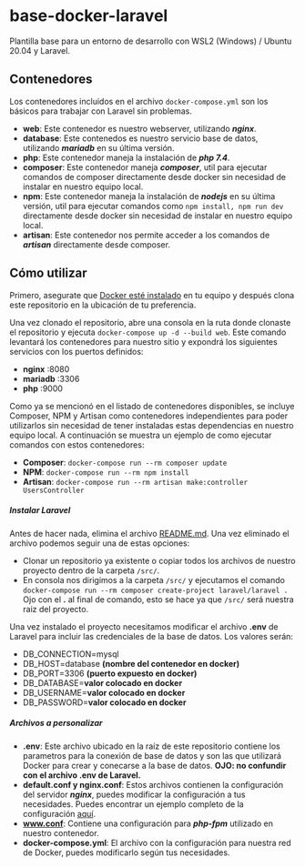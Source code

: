 # base-docker-laravel
Plantilla base para un entorno de desarrollo con WSL2 (Windows) / Ubuntu 20.04 y Laravel.

## Contenedores
Los contenedores incluidos en el archivo ```docker-compose.yml``` son los básicos para trabajar con Laravel sin problemas.
* **web**: Este contenedor es nuestro webserver, utilizando ***nginx***.
* **database**: Este contenedos es nuestro servicio base de datos, utilizando ***mariadb*** en su última versión.
* **php**: Este contenedor maneja la instalación de ***php 7.4***.
* **composer**: Este contenedor maneja ***composer***, util para ejecutar comandos de composer directamente desde docker sin necesidad de instalar en nuestro equipo local.
* **npm**: Este contenedor maneja la instalación de ***nodejs*** en su última versión, util para ejecutar comandos como ```npm install, npm run dev``` directamente desde docker sin necesidad de instalar en nuestro equipo local.
* **artisan**: Este contenedor nos permite acceder a los comandos de ***artisan*** directamente desde composer.

## Cómo utilizar
Primero, asegurate que [Docker esté instalado](https://docs.docker.com/docker-for-windows/install/) en tu equipo y después clona este repositorio en la ubicación de tu preferencia.

Una vez clonado el repositorio, abre una consola en la ruta donde clonaste el repositorio y ejecuta ```docker-compose up -d --build web```. Este comando levantará los contenedores para nuestro sitio y expondrá los siguientes servicios con los puertos definidos:
* **nginx** :8080
* **mariadb** :3306
* **php** :9000

Como ya se mencionó en el listado de contenedores disponibles, se incluye Composer, NPM y Artisan como contenedores independientes para poder utilizarlos sin necesidad de tener instaladas estas dependencias en nuestro equipo local. A continuación se muestra un ejemplo de como ejecutar comandos con estos contenedores:
* **Composer**: ```docker-compose run --rm composer update```
* **NPM**: ```docker-compose run --rm npm install```
* **Artisan**: ```docker-compose run --rm artisan make:controller UsersController```

##### Instalar Laravel
Antes de hacer nada, elimina el archivo [README.md](src/README.md). Una vez eliminado el archivo podemos seguir una de estas opciones:
* Clonar un repositorio ya existente o copiar todos los archivos de nuestro proyecto dentro de la carpeta ```/src/```.
* En consola nos dirigimos a la carpeta ```/src/``` y ejecutamos el comando ```docker-compose run --rm composer create-project laravel/laravel .``` Ojo con el **.** al final de comando, esto se hace ya que ```/src/``` será nuestra raiz del proyecto.

Una vez instalado el proyecto necesitamos modificar el archivo **.env** de Laravel para incluir las credenciales de la base de datos. Los valores serán:
* DB_CONNECTION=mysql
* DB_HOST=database **(nombre del contenedor en docker)**
* DB_PORT=3306 **(puerto expuesto en docker)**
* DB_DATABASE=**valor colocado en docker**
* DB_USERNAME=**valor colocado en docker**
* DB_PASSWORD=**valor colocado en docker**

##### Archivos a personalizar
* **.env**: Este archivo ubicado en la raíz de este repositorio contiene los parametros para la conexión de base de datos y son las que utilizará Docker para crear y conecarse a la base de datos. **OJO: no confundir con el archivo .env de Laravel.**
* **default.conf y nginx.conf**: Estos archivos contienen la configuración del servidor ***nginx***, puedes modificar la configuración a tus necesidades. Puedes encontrar un ejemplo completo de la configuración [aquí](https://www.nginx.com/resources/wiki/start/topics/examples/full/).
* **www.conf**: Contiene una configuración para ***php-fpm*** utilizado en nuestro contenedor.
* **docker-compose.yml**: El archivo con la configuración para nuestra red de Docker, puedes modificarlo según tus necesidades.